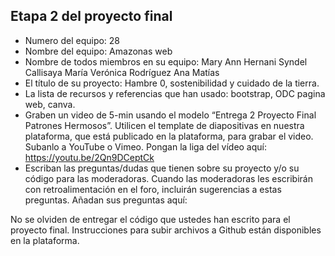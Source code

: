 ## Etapa 2 del proyecto final

- Numero del equipo: 28
- Nombre del equipo: Amazonas web
- Nombre de todos miembros en su equipo: Mary Ann Hernani Syndel Callisaya María Verónica Rodríguez Ana Matías
- El título de su proyecto: Hambre 0, sostenibilidad y cuidado de la tierra.
- La lista de recursos y referencias que han usado: bootstrap, ODC pagina web, canva.
- Graben un video de 5-min usando el modelo “Entrega 2 Proyecto Final Patrones Hermosos”. Utilicen el template de diapositivas en nuestra plataforma, que está publicado en la plataforma, para grabar el video. Subanlo a YouTube o Vimeo. Pongan la liga del vídeo aquí:  https://youtu.be/2Qn9DCeptCk
- Escriban las preguntas/dudas que tienen sobre su proyecto y/o su código para las moderadoras. Cuando las moderadoras les escribirán con retroalimentación en el foro, incluirán sugerencias a estas preguntas. Añadan sus preguntas aquí:

No se olviden de entregar el código que ustedes han escrito para el proyecto final. Instrucciones para subir archivos a Github están disponibles en la plataforma.
